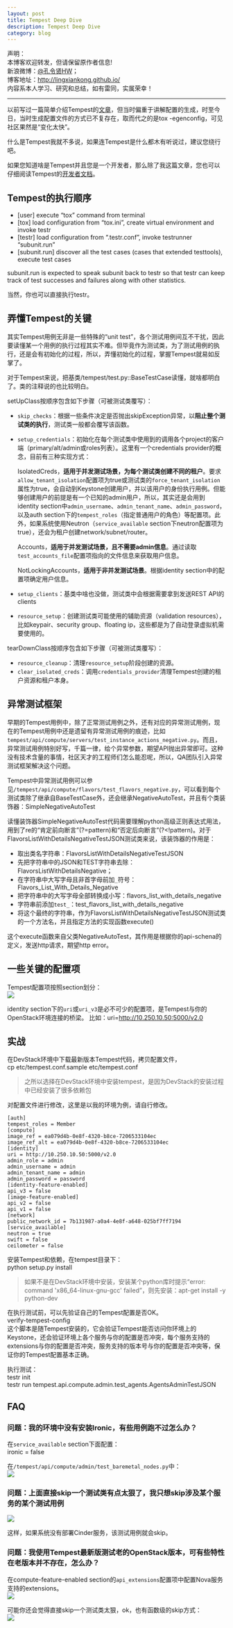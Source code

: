 ```yaml
---
layout: post
title: Tempest Deep Dive
description: Tempest Deep Dive
category: blog
---
```


声明：  
本博客欢迎转发，但请保留原作者信息!  
新浪微博：[@孔令贤HW](http://weibo.com/lingxiankong)；   
博客地址：<http://lingxiankong.github.io/>  
内容系本人学习、研究和总结，如有雷同，实属荣幸！

---

以前写过一篇简单介绍Tempest的[文章](http://lingxiankong.github.io/blog/2014/03/12/tempest/)，但当时偏重于讲解配置的生成，时至今日，当时生成配置文件的方式已不复存在，取而代之的是tox -egenconfig，可见社区果然是“变化太快”。

什么是Tempest我就不多说，如果连Tempest是什么都木有听说过，建议您绕行吧。

如果您知道啥是Tempest并且您是一个开发者，那么除了我这篇文章，您也可以仔细阅读Tempest的[开发者文档](http://docs.openstack.org/developer/tempest/)。

## Tempest的执行顺序

* [user] execute “tox” command from terminal
* [tox] load configuration from “tox.ini”, create virtual environment and invoke testr
* [testr] load configuration from “.testr.conf”, invoke testrunner “subunit.run”
* [subunit.run] discover all the test cases (cases that extended testtools), execute test cases

subunit.run is expected to speak subunit back to testr so that testr can keep track of test successes and failures along with other statistics.

当然，你也可以直接执行testr。

## 弄懂Tempest的关键
其实Tempest用例无非是一些特殊的“unit test”，各个测试用例间互不干扰，因此要读懂某一个用例的执行过程其实不难。但毕竟作为测试类，为了测试用例的执行，还是会有初始化的过程，所以，弄懂初始化的过程，掌握Tempest就易如反掌了。

对于Tempest来说，把基类/tempest/test.py::BaseTestCase读懂，就啥都明白了。类的注释说的也比较明白。

setUpClass按顺序包含如下步骤（可被测试类覆写）：

- `skip_checks`：根据一些条件决定是否抛出skipException异常，以**阻止整个测试类的执行**，测试类一般都会覆写该函数。
- `setup_credentials`：初始化在每个测试类中使用到的调用各个project的客户端（primary/alt/admin或roles列表）。这里有一个credentials provider的概念，目前有三种实现方式：

	IsolatedCreds，**适用于并发测试场景，为每个测试类创建不同的租户**。要求`allow_tenant_isolation`配置项为true或测试类的`force_tenant_isolation`属性为true，会自动到Keystone创建用户，并以该用户的身份执行用例。但能够创建用户的前提是有一个已知的admin用户，所以，其实还是会用到identity section中`admin_username`、`admin_tenant_name`、`admin_password`，以及auth section下的`tempest_roles`（指定普通用户的角色）等配置项。此外，如果系统使用Neutron（`service_available` section下neutron配置项为true），还会为租户创建network/subnet/router。
	
	Accounts，**适用于并发测试场景，且不需要admin信息**。通过读取`test_accounts_file`配置项指向的文件信息来获取用户信息。
	
	NotLockingAccounts，**适用于非并发测试场景**。根据identity section中的配置项确定用户信息。

- `setup_clients`：基类中啥也没做，测试类中会根据需要拿到发送REST API的clients
- `resource_setup`：创建测试类可能使用的辅助资源（validation resources），比如keypair、security group、floating ip，这些都是为了自动登录虚拟机需要使用的。

tearDownClass按顺序包含如下步骤（可被测试类覆写）：

- `resource_cleanup`：清理`resource_setup`阶段创建的资源。
- `clear_isolated_creds`：调用`credentials_provider`清理Tempest创建的租户资源和租户本身。

## 异常测试框架
早期的Tempest用例中，除了正常测试用例之外，还有对应的异常测试用例，现在的Tempest用例中还是遗留有异常测试用例的痕迹，比如`tempest/api/compute/servers/test_instance_actions_negative.py`。而且，异常测试用例特别好写，千篇一律，给个异常参数，期望API抛出异常即可。这种没有技术含量的事情，社区天才的工程师们怎么能忍呢，所以，QA团队引入异常测试框架解决这个问题。

Tempest中异常测试用例可以参见`/tempest/api/compute/flavors/test_flavors_negative.py`，可以看到每个测试类除了继承自BaseTestCase外，还会继承NegativeAutoTest，并且有个类装饰器：SimpleNegativeAutoTest

读懂装饰器SimpleNegativeAutoTest代码需要理解python高级正则表达式用法，用到了re的“肯定前向断言”(?=pattern)和“否定后向断言”(?<!pattern)。对于FlavorsListWithDetailsNegativeTestJSON测试类来说，该装饰器的作用是：

* 取出类名字符串：FlavorsListWithDetailsNegativeTestJSON
* 先把字符串中的JSON和TEST字符串去除：FlavorsListWithDetailsNegative；
* 在字符串中大写字母且非首字母前加`_`符号：Flavors\_List\_With\_Details\_Negative
* 把字符串中的大写字母全部转换成小写：flavors\_list\_with\_details\_negative
* 字符串前添加`test_`：test\_flavors\_list\_with\_details\_negative
* 将这个最终的字符串，作为FlavorsListWithDetailsNegativeTestJSON测试类的一个方法名，并且指定方法的实现函数execute()

这个execute函数来自父类NegativeAutoTest，其作用是根据你的api-schena的定义，发送http请求，期望http error。

## 一些关键的配置项
Tempest配置项按照section划分：  
![](/images/2015-05-22-tempest-deep-dive/1.png)

identity section下的`uri`或`uri_v3`是必不可少的配置项，是Tempest与你的OpenStack环境连接的桥梁。
比如：uri=http://10.250.10.50:5000/v2.0

## 实战
在DevStack环境中下载最新版本Tempest代码，拷贝配置文件，  
cp etc/tempest.conf.sample etc/tempest.conf

> 之所以选择在DevStack环境中安装tempest，是因为DevStack的安装过程中已经安装了很多依赖包

对配置文件进行修改，这里是以我的环境为例，请自行修改。

	[auth]
	tempest_roles = Member
	[compute]
	image_ref = ea079d4b-0e8f-4320-b8ce-7206533104ec
	image_ref_alt = ea079d4b-0e8f-4320-b8ce-7206533104ec
	[identity]
	uri = http://10.250.10.50:5000/v2.0
	admin_role = admin
	admin_username = admin
	admin_tenant_name = admin
	admin_password = password
	[identity-feature-enabled]
	api_v3 = false
	[image-feature-enabled]
	api_v2 = false
	api_v1 = false
	[network]
	public_network_id = 7b131987-a0a4-4e8f-a648-025bf7ff7194
	[service_available]
	neutron = true
	swift = false
	ceilometer = false

安装Tempest和依赖，在tempest目录下：  
python setup.py install

> 如果不是在DevStack环境中安装，安装某个python库时提示“error: command 'x86_64-linux-gnu-gcc' failed”，则先安装：apt-get install -y python-dev

在执行测试前，可以先验证自己的Tempest配置是否OK。  
verify-tempest-config  
这个脚本是随Tempest安装的，它会验证Tempest能否访问你环境上的Keystone，还会验证环境上各个服务与你的配置是否冲突，每个服务支持的extensions与你的配置是否冲突，服务支持的版本号与你的配置是否冲突等，保证你的Tempest配置基本正确。

执行测试：  
testr init  
testr run tempest.api.compute.admin.test_agents.AgentsAdminTestJSON

## FAQ

### 问题：我的环境中没有安装Ironic，有些用例跑不过怎么办？
在`service_available` section下面配置：  
ironic = false

在`/tempest/api/compute/admin/test_baremetal_nodes.py`中：  
![](/images/2015-05-22-tempest-deep-dive/2.png)

### 问题：上面直接skip一个测试类有点太狠了，我只想skip涉及某个服务的某个测试用例
![](/images/2015-05-22-tempest-deep-dive/3.png)
  
这样，如果系统没有部署Cinder服务，该测试用例就会skip。

### 问题：我使用Tempest最新版测试老的OpenStack版本，可有些特性在老版本并不存在，怎么办？
在compute-feature-enabled section的`api_extensions`配置项中配置Nova服务支持的extensions。  
![](/images/2015-05-22-tempest-deep-dive/4.png)

可能你还会觉得直接skip一个测试类太狠，ok，也有函数级的skip方式：  
![](/images/2015-05-22-tempest-deep-dive/5.png)
